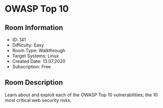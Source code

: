 ﻿# OWASP Top 10

## Room Information
- ID: 141
- Difficulty: Easy
- Room Type: Walkthrough
- Target Systems: Linux
- Created Date: 13.07.2020
- Subscription: Free

## Room Description
Learn about and exploit each of the OWASP Top 10 vulnerabilities; the 10 most critical web security risks.
